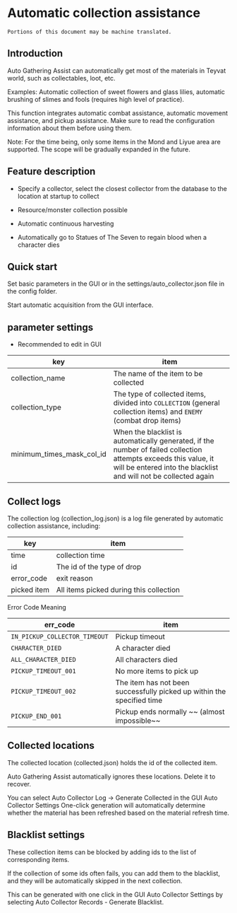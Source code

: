 # Automatic collection assistance

```
Portions of this document may be machine translated.
```

## Introduction

Auto Gathering Assist can automatically get most of the materials in Teyvat world, such as collectables, loot, etc.

Examples: Automatic collection of sweet flowers and glass lilies, automatic brushing of slimes and fools (requires high level of practice).

This function integrates automatic combat assistance, automatic movement assistance, and pickup assistance. Make sure to read the configuration information about them before using them.

Note: For the time being, only some items in the Mond and Liyue area are supported. The scope will be gradually expanded in the future.

## Feature description

- Specify a collector, select the closest collector from the database to the location at startup to collect

- Resource/monster collection possible

- Automatic continuous harvesting

- Automatically go to Statues of The Seven to regain blood when a character dies

## Quick start

Set basic parameters in the GUI or in the settings/auto_collector.json file in the config folder.

Start automatic acquisition from the GUI interface.

## parameter settings

- Recommended to edit in GUI

| key | item |
|--------------|------------------|
| collection_name | The name of the item to be collected |
| collection_type | The type of collected items, divided into `COLLECTION` (general collection items) and `ENEMY` (combat drop items) |
| minimum_times_mask_col_id | When the blacklist is automatically generated, if the number of failed collection attempts exceeds this value, it will be entered into the blacklist and will not be collected again|

## Collect logs

The collection log (collection_log.json) is a log file generated by automatic collection assistance, including:

| key | item |
|--------------|------------------|
| time | collection time |
| id | The id of the type of drop |
| error_code | exit reason |
| picked item | All items picked during this collection |

Error Code Meaning

| err_code | item |
|----|----|
|`IN_PICKUP_COLLECTOR_TIMEOUT`|Pickup timeout|
|`CHARACTER_DIED`|A character died|
|`ALL_CHARACTER_DIED`|All characters died|
|`PICKUP_TIMEOUT_001`|No more items to pick up|
|`PICKUP_TIMEOUT_002`|The item has not been successfully picked up within the specified time|
|`PICKUP_END_001`| Pickup ends normally ~~ (almost impossible~~|

## Collected locations

The collected location (collected.json) holds the id of the collected item.

Auto Gathering Assist automatically ignores these locations. Delete it to recover.

You can select Auto Collector Log -> Generate Collected in the GUI Auto Collector Settings One-click generation will automatically determine whether the material has been refreshed based on the material refresh time.

## Blacklist settings

These collection items can be blocked by adding ids to the list of corresponding items.

If the collection of some ids often fails, you can add them to the blacklist, and they will be automatically skipped in the next collection.

This can be generated with one click in the GUI Auto Collector Settings by selecting Auto Collector Records - Generate Blacklist.
